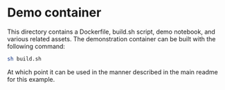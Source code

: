 # Demo container

This directory contains a Dockerfile, build.sh script, demo notebook, and various related assets. The demonstration container can be built with the following command:

```bash
sh build.sh
```

At which point it can be used in the manner described in the main readme for this example.
